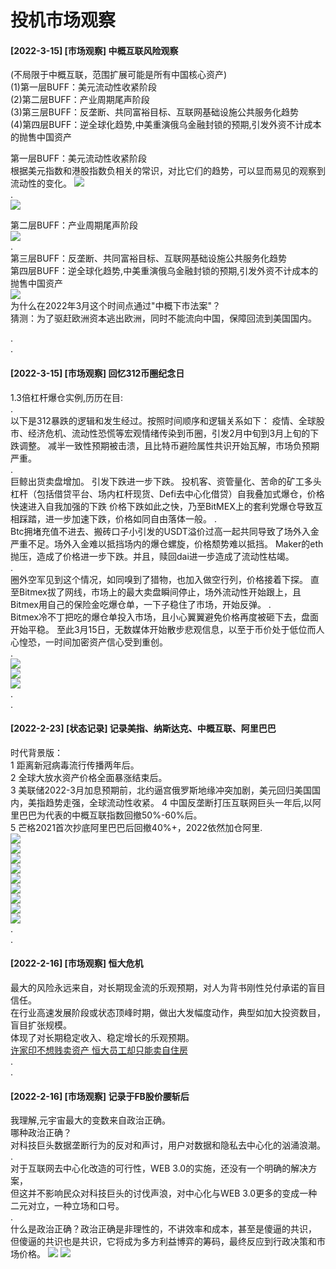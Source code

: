 # 投机市场观察

#### [2022-3-15] [市场观察] 中概互联风险观察
(不局限于中概互联，范围扩展可能是所有中国核心资产)  
(1)第一层BUFF：美元流动性收紧阶段  
(2)第二层BUFF：产业周期尾声阶段  
(3)第三层BUFF：反垄断、共同富裕目标、互联网基础设施公共服务化趋势  
(4)第四层BUFF：逆全球化趋势,中美重演俄乌金融封锁的预期,引发外资不计成本的抛售中国资产  

第一层BUFF：美元流动性收紧阶段  
根据美元指数和港股指数负相关的常识，对比它们的趋势，可以显而易见的观察到流动性的变化。
![](./data/2022-3-15-4.jpg)  
.  
![](./data/2022-3-15-5.jpg)  

第二层BUFF：产业周期尾声阶段  
![](./data/2022-3-15-7.png)  
.  
第三层BUFF：反垄断、共同富裕目标、互联网基础设施公共服务化趋势  
第四层BUFF：逆全球化趋势,中美重演俄乌金融封锁的预期,引发外资不计成本的抛售中国资产  
![](./data/2022-3-15-6.jpg)  
为什么在2022年3月这个时间点通过"中概下市法案"？  
猜测：为了驱赶欧洲资本逃出欧洲，同时不能流向中国，保障回流到美国国内。

.  
.  
#### [2022-3-15] [市场观察] 回忆312币圈纪念日  
1.3倍杠杆爆仓实例,历历在目:  
.  
以下是312暴跌的逻辑和发生经过。按照时间顺序和逻辑关系如下：
疫情、全球股市、经济危机、流动性恐慌等宏观情绪传染到币圈，引发2月中旬到3月上旬的下跌调整。 减半一致性预期被击溃，且比特币避险属性共识开始瓦解，市场负预期严重。   
.  
巨鲸出货卖盘增加。 引发下跌进一步下跌。 
投机客、资管量化、苦命的矿工多头杠杆（包括借贷平台、场内杠杆现货、Defi去中心化借贷）自我叠加式爆仓，价格快速进入自我加强的下跌 价格下跌如此之快，乃至BitMEX上的套利党爆仓导致互相踩踏，进一步加速下跌，价格如同自由落体一般。
.   
Btc拥堵充值不进去、搬砖口子小引发的USDT溢价过高一起共同导致了场外入金严重不足。场外入金难以抵挡场内的爆仓螺旋，价格颓势难以抵挡。 Maker的eth抛压，造成了价格进一步下跌。并且，赎回dai进一步造成了流动性枯竭。   
.  
圈外空军见到这个情况，如同嗅到了猎物，也加入做空行列，价格接着下探。 直至Bitmex拔了网线，市场上的最大卖盘瞬间停止，场外流动性开始跟上，且Bitmex用自己的保险金吃爆仓单，一下子稳住了市场，开始反弹。 
.  
Bitmex冷不丁把吃的爆仓单投入市场，且小心翼翼避免价格再度被砸下去，盘面开始平稳。 至此3月15日，无数媒体开始散步悲观信息，以至于币价处于低位而人心惶恐，一时间加密资产信心受到重创。  
.  
![](./data/2022-3-15-3.png)   
![](./data/2022-3-15-1.jpg)  
![](./data/2022-3-15-2.jpg)  
.  
.  
#### [2022-2-23] [状态记录] 记录美指、纳斯达克、中概互联、阿里巴巴
时代背景版：  
1 距离新冠病毒流行传播两年后。  
2 全球大放水资产价格全面暴涨结束后。  
3 美联储2022-3月加息预期前，北约逼宫俄罗斯地缘冲突加剧，美元回归美国国内，美指趋势走强，全球流动性收紧。 
4 中国反垄断打压互联网巨头一年后,以阿里巴巴为代表的中概互联指数回撤50%-60%后。  
5 芒格2021首次抄底阿里巴巴后回撤40%+，2022依然加仓阿里.  
![](./data/2022-2-23-1.jpg)  
![](./data/2022-2-23-2.jpg)  
![](./data/2022-2-23-3.jpg)  
![](./data/2022-2-23-4.jpg)  
![](./data/2022-2-23-5.jpg)  
![](./data/2022-2-23-6.jpg)  
![](./data/2022-2-23-7.jpg)  
![](./data/2022-2-23-8.jpg)  
![](./data/2022-2-23-9.jpg)  
.  
.  
#### [2022-2-16] [市场观察] 恒大危机
最大的风险永远来自，对长期现金流的乐观预期，对人为背书刚性兑付承诺的盲目信任。  
在行业高速发展阶段或状态顶峰时期，做出大发幅度动作，典型如加大投资数目，盲目扩张规模。  
体现了对长期稳定收入、稳定增长的乐观预期。  
[许家印不想贱卖资产 恒大员工却只能卖自住房](./data/2022-2-16-2.txt)  
.  
.  
#### [2022-2-16] [市场观察] 记录于FB股价腰斩后
我理解,元宇宙最大的变数来自政治正确。  
哪种政治正确？  
对科技巨头数据垄断行为的反对和声讨，用户对数据和隐私去中心化的汹涌浪潮。  
.  
对于互联网去中心化改造的可行性，WEB 3.0的实施，还没有一个明确的解决方案，  
但这并不影响民众对科技巨头的讨伐声浪，对中心化与WEB 3.0更多的变成一种二元对立，一种立场和口号。  
.  
什么是政治正确？政治正确是非理性的，不讲效率和成本，甚至是傻逼的共识，  
但傻逼的共识也是共识，它将成为多方利益博弈的筹码，最终反应到行政决策和市场价格。
![](./data/2022-2-16-1.jpg)
![](./data/2022-2-16-2.jpg)

